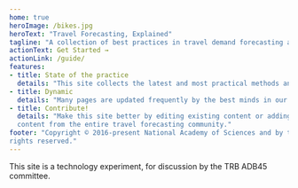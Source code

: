 ```yaml
---
home: true
heroImage: /bikes.jpg
heroText: "Travel Forecasting, Explained"
tagline: "A collection of best practices in travel demand forecasting and modeling."
actionText: Get Started →
actionLink: /guide/
features:
- title: State of the practice
  details: "This site collects the latest and most practical methods and tools available for travel modelers."
- title: Dynamic
  details: "Many pages are updated frequently by the best minds in our industry."
- title: Contribute!
  details: "Make this site better by editing existing content or adding new pages. We welcome
  content from the entire travel forecasting community."
footer: "Copyright © 2016-present National Academy of Sciences and by the contributing authors. All
rights reserved."
---
```


This site is a technology experiment, for discussion by the TRB ADB45 committee.



